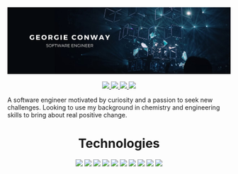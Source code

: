 <img src="georgie conway (1).png">
<p align="center">
  <a href="https://twitter.com/dopeantelope_" target="_blank">
    <img src="https://img.shields.io/static/v1?label=|&message=twitter&color=%231DA1F2&style=for-the-badge&logo=twitter"/>
  </a>
  <a href="https://www.linkedin.com/in/georgieconway/" target="_blank">
    <img src="https://img.shields.io/static/v1?label=|&message=linkedin&color=%230A66C2&style=for-the-badge&logo=linkedin&logoColor=%230A66C2"/>
  </a>
  <a href="https://www.georgieconway.com" target="_blank">
    <img src="https://img.shields.io/static/v1?label=|&message=Website&color=%2303EF62&style=for-the-badge&logo=atom&logoColor=%2303EF62"/>
  </a>
  <a href="mailto: georgieaconway@gmail.com" target="_blank">
    <img src="https://img.shields.io/static/v1?label=|&message=Contact&color=%23FF3621&style=for-the-badge&logo=mailgun&logoColor=%23FF3621"/>
  </a>
</p>

A software engineer motivated by curiosity and a passion to seek new challenges. Looking to use my background in chemistry and engineering skills to bring about real positive change.


<h1 align="center">Technologies</h1>

<p align="center">
  <img src="https://img.shields.io/static/v1?label=|&message=HTML5&color=%23E34F26&style=for-the-badge&logo=html5"/>
  <img src="https://img.shields.io/static/v1?label=|&message=CSS3&color=%231572B6&style=for-the-badge&logo=CSS3&logoColor=%231572B6"/>
  <img src="https://img.shields.io/static/v1?label=|&message=JavaScript&color=%23F7DF1E&style=for-the-badge&logo=javascript"/>
  <img src="https://img.shields.io/static/v1?label=|&message=NODE.js&color=%23339933&style=for-the-badge&logo=node.js"/>
  <img src="https://img.shields.io/static/v1?label=|&message=React&color=%2361DAFB&style=for-the-badge&logo=react"/>
  <img src="https://img.shields.io/static/v1?label=|&message=mongodb&color=%2347A248&style=for-the-badge&logo=mongodb"/>
  <img src="https://img.shields.io/static/v1?label=|&message=tailwind&color=%2306B6D4&style=for-the-badge&logo=tailwind+css">
  <img src="https://img.shields.io/static/v1?label=|&message=chartjs&color=%23FF6384&style=for-the-badge&logo=chart.js"/>
  <img src="https://img.shields.io/static/v1?label=|&message=wordpress&color=%2321759B&style=for-the-badge&logo=wordpress&logoColor=%2321759B">
  <img src="https://img.shields.io/static/v1?label=|&message=Figma&color=%23F24E1E&style=for-the-badge&logo=figma&logoColor=%23F24E1E"/>
  
</p>


<!--
**dopeantelope/dopeantelope** is a ✨ _special_ ✨ repository because its `README.md` (this file) appears on your GitHub profile.

Here are some ideas to get you started:

- 🔭 I’m currently working on ...
- 🌱 I’m currently learning ...
- 👯 I’m looking to collaborate on ...
- 🤔 I’m looking for help with ...
- 💬 Ask me about ...
- 📫 How to reach me: ...
- 😄 Pronouns: ...
- ⚡ Fun fact: ...
-->


